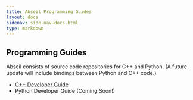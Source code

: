 ```yaml
---
title: Abseil Programming Guides
layout: docs
sidenav: side-nav-docs.html
type: markdown
---
```


## Programming Guides

Abseil consists of source code repositories for C++ and Python. (A future update will include bindings between Python and C++ code.)

* [C++ Developer Guide](cpp.md)
* Python Developer Guide (Coming Soon!)
